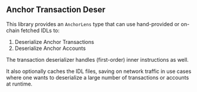 ## Anchor Transaction Deser

This library provides an `AnchorLens` type that can use
hand-provided or on-chain fetched IDLs to:
1. Deserialize Anchor Transactions
2. Deserialize Anchor Accounts

The transaction deserializer handles (first-order) inner instructions as well.

It also optionally caches the IDL files, saving on network traffic
in use cases where one wants to deserialize a large number of transactions
or accounts at runtime.

